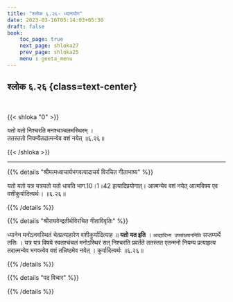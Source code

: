 ```yaml
---
title: "श्लोक ६.२६- ध्यानयोग"
date: 2023-03-16T05:14:03+05:30
draft: false
book:
    toc_page: true
    next_page: shloka27
    prev_page: shloka25
    menu : geeta_menu
---
```




## श्लोक ६.२६ {class=text-center}

<br/>

{{< shloka  "0"  >}}

यतो यतो निश्चरति मनश्चञ्चलमस्थिरम् ।  
ततस्ततो नियम्यैतदात्मन्येव वशं नयेत् ॥६.२६॥

{{< /shloka >}}

---


{{% details "श्रीमत्मध्वाचार्यभगवत्पादाचर्य विरचित  गीताभाष्य" %}}

यतो यतो यत्र यत्रयतो यतो धावति भाग.10।1।42 इत्यादिप्रयोगात्। आत्मन्येव वशं नयेत् आत्मविषय एव वशीकुर्यादित्यर्थः। ॥६.२६॥

{{% /details %}}



{{% details "श्रीराघवेन्द्रतीर्थविरचित गीताविवृतिः" %}}

ध्यानेन मनोऽनवस्थितं  चेत्प्रत्याहारेण वशीकुर्यादित्याह
॥ **यतो यत इति** । `आद्यादिभ्य उपसंख्यानमिति` सप्तम्यर्थे तसिः । 
यत्र यत्र विषये स्वतश्चंचलं मनोऽस्थिरं सत्‌ निश्चरति प्रवर्तते ततस्तत एतन्मनो
नियम्य प्रत्याहृत्य तदात्मन्येव भगवत्येव वशं तन्निष्ठमेव नयेत्‌ ।
कुर्यादित्यर्थः ॥६.२६॥

{{% /details %}}



{{% details "पद विचार" %}}


{{% /details %}}
